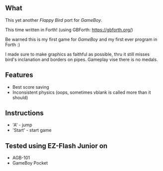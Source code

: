 
## What

This yet another *Flappy Bird* port for *GameBoy*.

This time written in Forth!
(using GBForth: https://gbforth.org/)

Be warned this is my first game for *GameBoy* and my first ever program in Forth :)


I made sure to make graphics as faithful as possible, thru it still misses bird's inclanation and borders on pipes.
Gameplay vise there is no medals.


## Features

- Best score saving
- Inconsistent physics (oops, sometimes vblank is called more than it should)


## Instructions

- 'A' - jump
- 'Start' - start game


## Tested using EZ-Flash Junior on

- AGB-101
- GameBoy Pocket


